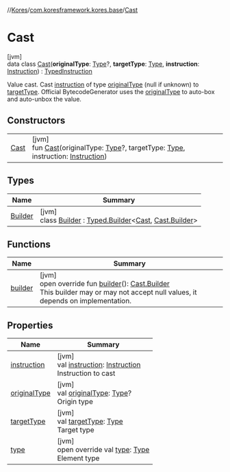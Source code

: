 //[Kores](../../../index.md)/[com.koresframework.kores.base](../index.md)/[Cast](index.md)

# Cast

[jvm]\
data class [Cast](index.md)(**originalType**: [Type](https://docs.oracle.com/javase/8/docs/api/java/lang/reflect/Type.html)?, **targetType**: [Type](https://docs.oracle.com/javase/8/docs/api/java/lang/reflect/Type.html), **instruction**: [Instruction](../../com.koresframework.kores/-instruction/index.md)) : [TypedInstruction](../-typed-instruction/index.md)

Value cast. Cast [instruction](instruction.md) of type [originalType](original-type.md) (null if unknown) to [targetType](target-type.md). Official BytecodeGenerator uses the [originalType](original-type.md) to auto-box and auto-unbox the value.

## Constructors

| | |
|---|---|
| [Cast](-cast.md) | [jvm]<br>fun [Cast](-cast.md)(originalType: [Type](https://docs.oracle.com/javase/8/docs/api/java/lang/reflect/Type.html)?, targetType: [Type](https://docs.oracle.com/javase/8/docs/api/java/lang/reflect/Type.html), instruction: [Instruction](../../com.koresframework.kores/-instruction/index.md)) |

## Types

| Name | Summary |
|---|---|
| [Builder](-builder/index.md) | [jvm]<br>class [Builder](-builder/index.md) : [Typed.Builder](../-typed/-builder/index.md)<[Cast](index.md), [Cast.Builder](-builder/index.md)> |

## Functions

| Name | Summary |
|---|---|
| [builder](builder.md) | [jvm]<br>open override fun [builder](builder.md)(): [Cast.Builder](-builder/index.md)<br>This builder may or may not accept null values, it depends on implementation. |

## Properties

| Name | Summary |
|---|---|
| [instruction](instruction.md) | [jvm]<br>val [instruction](instruction.md): [Instruction](../../com.koresframework.kores/-instruction/index.md)<br>Instruction to cast |
| [originalType](original-type.md) | [jvm]<br>val [originalType](original-type.md): [Type](https://docs.oracle.com/javase/8/docs/api/java/lang/reflect/Type.html)?<br>Origin type |
| [targetType](target-type.md) | [jvm]<br>val [targetType](target-type.md): [Type](https://docs.oracle.com/javase/8/docs/api/java/lang/reflect/Type.html)<br>Target type |
| [type](type.md) | [jvm]<br>open override val [type](type.md): [Type](https://docs.oracle.com/javase/8/docs/api/java/lang/reflect/Type.html)<br>Element type |
